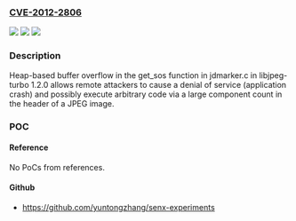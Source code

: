 ### [CVE-2012-2806](https://cve.mitre.org/cgi-bin/cvename.cgi?name=CVE-2012-2806)
![](https://img.shields.io/static/v1?label=Product&message=n%2Fa&color=blue)
![](https://img.shields.io/static/v1?label=Version&message=n%2Fa&color=blue)
![](https://img.shields.io/static/v1?label=Vulnerability&message=n%2Fa&color=brighgreen)

### Description

Heap-based buffer overflow in the get_sos function in jdmarker.c in libjpeg-turbo 1.2.0 allows remote attackers to cause a denial of service (application crash) and possibly execute arbitrary code via a large component count in the header of a JPEG image.

### POC

#### Reference
No PoCs from references.

#### Github
- https://github.com/yuntongzhang/senx-experiments

